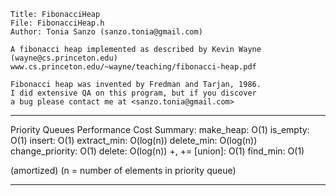     Title: FibonacciHeap
    File: FibonacciHeap.h
    Author: Tonia Sanzo (sanzo.tonia@gmail.com)

    A fibonacci heap implemented as described by Kevin Wayne
    (wayne@cs.princeton.edu)
    www.cs.princeton.edu/~wayne/teaching/fibonacci-heap.pdf

    Fibonacci heap was invented by Fredman and Tarjan, 1986.
    I did extensive QA on this program, but if you discover
    a bug please contact me at <sanzo.tonia@gmail.com>

______________________________________________________________
Priority Queues Performance Cost Summary:
make_heap:         O(1)
is_empty:          O(1)
insert:            O(1)
extract_min:       O(log(n))
delete_min:        O(log(n))
change_priority:   O(1)
delete:            O(log(n))
+, += [union]:     O(1)
find_min:          O(1)

(amortized)
(n = number of elements in priority queue)
______________________________________________________________
